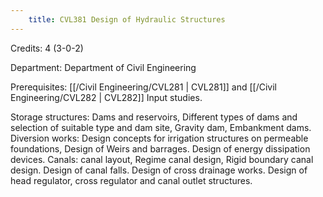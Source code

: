 ```yaml
---
    title: CVL381 Design of Hydraulic Structures
---
```

Credits: 4 (3-0-2)

Department: Department of Civil Engineering

Prerequisites: [[/Civil Engineering/CVL281 | CVL281]] and [[/Civil Engineering/CVL282 | CVL282]] Input studies.

Storage structures: Dams and reservoirs, Different types of dams and selection of suitable type and dam site, Gravity dam, Embankment dams. Diversion works: Design concepts for irrigation structures on permeable foundations, Design of Weirs and barrages. Design of energy dissipation devices. Canals: canal layout, Regime canal design, Rigid boundary canal design. Design of canal falls. Design of cross drainage works. Design of head regulator, cross regulator and canal outlet structures.